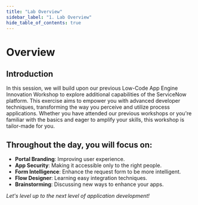 ```yaml
---
title: "Lab Overview"
sidebar_label: "1. Lab Overview"
hide_table_of_contents: true
---
```


# Overview

## Introduction

In this session, we will build upon our previous Low-Code App Engine Innovation Workshop to explore additional capabilities of the ServiceNow platform. This exercise aims to empower you with advanced developer techniques, transforming the way you perceive and utilize process applications. Whether you have attended our previous workshops or you're familiar with the basics and eager to amplify your skills, this workshop is tailor-made for you.

## Throughout the day, you will focus on:

- **Portal Branding**: Improving user experience.
- **App Security**: Making it accessible only to the right people.
- **Form Intelligence**: Enhance the request form  to be more intelligent.
- **Flow Designer**: Learning easy integration techniques.
- **Brainstorming**: Discussing new ways to enhance your apps.

_Let's level up to the next level of application development!_